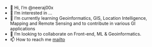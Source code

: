- 👋 Hi, I’m @neeraj00x
- 👀 I’m interested in ...
- 🌱 I’m currently learning Geoinformatics, GIS, Location Intelligence, Mapping and Remote Sensing and to contribute in various GI applications
- 💞️ I’m looking to collaborate on Front-end, ML & Geoinformatics.
- 📫 How to reach me [mailto](mailto:nprataps@iitk.ac.in)

<!---
neeraj00x/neeraj00x is a ✨ special ✨ repository because its `README.md` (this file) appears on your GitHub profile.
You can click the Preview link to take a look at your changes.
--->
